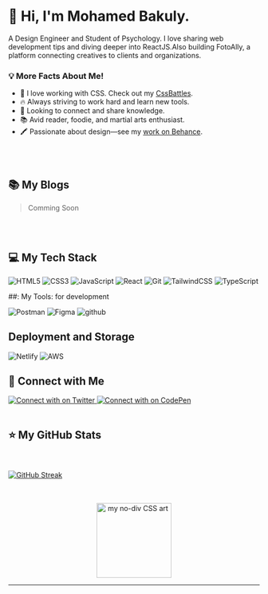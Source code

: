 # 👋 Hi, I'm Mohamed Bakuly.

<p>A Design Engineer and Student of Psychology. I love sharing web development tips and diving deeper into ReactJS.Also building FotoAlly, a platform connecting creatives to clients and organizations.</p>

### 💡 More Facts About Me!

- 💜 I love working with CSS. Check out my [CssBattles](https://cssbattle.dev/player/mohamedbakuly).
- 🔥 Always striving to work hard and learn new tools.
- 🤝 Looking to connect and share knowledge.
- 📚 Avid reader, foodie, and martial arts enthusiast.
- 🖍️ Passionate about design—see my [work on Behance](https://www.behance.net/bakulybakulain).


<br/>
<br/>

## :books: My Blogs

> Comming Soon

<br/>
<br/>

## :computer: My Tech Stack

![HTML5](https://img.shields.io/badge/HTML5-E34F26?style=for-the-badge&logo=HTML5&logoColor=white)
![CSS3](https://img.shields.io/badge/CSS3-1572B6?style=for-the-badge&logo=CSS3&logoColor=white)
![JavaScript](https://img.shields.io/badge/JavaScript-F7DF1E?style=for-the-badge&logo=JavaScript&logoColor=white)
![React](https://img.shields.io/badge/React-61DAFB?style=for-the-badge&logo=React&logoColor=white)
![Git](https://img.shields.io/badge/Git-F05032?style=for-the-badge&logo=Git&logoColor=white)
![TailwindCSS](https://img.shields.io/badge/Tailwind%20CSS-3490dc?style=for-the-badge&logo=TailwindCSS&logoColor=white)
![TypeScript](https://img.shields.io/badge/TypeScript-007ACC?style=for-the-badge&logo=TypeScript&logoColor=white)

##: My Tools: for development

![Postman](https://img.shields.io/badge/Postman-FF6C37?style=for-the-badge&logo=postman&logoColor=white)
![Figma](https://img.shields.io/badge/figma-%23F24E1E.svg?style=for-the-badge&logo=figma&logoColor=white)
![github](https://img.shields.io/badge/GitHub-000000?style=for-the-badge&logo=GitHub&logoColor=white)

## Deployment and Storage
![Netlify](https://img.shields.io/badge/netlify-%23000000.svg?style=for-the-badge&logo=netlify&logoColor=#00C7B7)
![AWS](https://img.shields.io/badge/AWS-%23FF9900.svg?style=for-the-badge&logo=amazon-aws&logoColor=white)




## :pushpin: Connect with Me

<a href="https://twitter.com/mohamedbakuly">
  <img src="https://img.shields.io/badge/Twitter-1DA1F2?style=for-the-badge&logo=Twitter&logoColor=white" alt="Connect with on Twitter"/>
</a>


<a href="https://cssbattle.dev/player/mohamedbakuly">
  <img src="https://img.shields.io/badge/CodePen-000000?style=for-the-badge&logo=CodePen&logoColor=white" alt="Connect with on CodePen"/>
</a>


<br/>
<br/>

## :star: My GitHub Stats

<br/> <br/>
[![GitHub Streak](https://github-readme-streak-stats-nu-six-72.vercel.app?user=mohamedbakuly&theme=merko)](https://git.io/streak-stats)

<br/>
<br/>


<div align="center">
<img src="https://github.com/MOHAMEDBAKULY/MOHAMEDBAKULY/assets/119895383/a6403827-9395-4e46-af88-c3474713fbe8" alt="my no-div CSS art" style="height:150px;"/>
</div>

<hr/>
